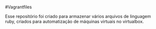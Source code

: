#Vagrantfiles 

Esse repositório foi criado para armazenar vários arquivos de linguagem ruby, criados para automatização de máquinas virtuais no virtualbox.
